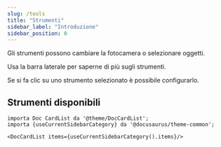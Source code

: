```yaml
---
slug: /tools
title: "Strumenti"
sidebar_label: "Introduzione"
sidebar_position: 0
---
```



Gli strumenti possono cambiare la fotocamera o selezionare oggetti.

Usa la barra laterale per saperne di più sugli strumenti.

Se si fa clic su uno strumento selezionato è possibile configurarlo.

## Strumenti disponibili

```mdx-code-block
importa Doc CardList da '@theme/DocCardList';
importa {useCurrentSidebarCategory} da '@docusaurus/theme-common';

<DocCardList items={useCurrentSidebarCategory().items}/>
```
